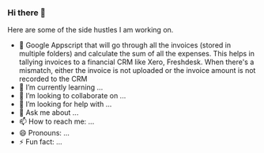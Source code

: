 ### Hi there 👋

Here are some of the side hustles I am working on.

- 🔭 Google Appscript that will go through all the invoices (stored in multiple folders) and calculate the sum of all the expenses. This helps in tallying invoices to a financial CRM like Xero, Freshdesk. When there's a mismatch, either the invoice is not uploaded or the invoice amount is not recorded to the CRM
- 🌱 I’m currently learning ...
- 👯 I’m looking to collaborate on ...
- 🤔 I’m looking for help with ...
- 💬 Ask me about ...
- 📫 How to reach me: ...
- 😄 Pronouns: ...
- ⚡ Fun fact: ...
